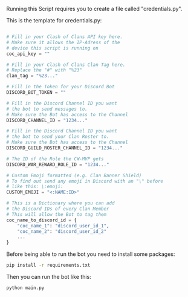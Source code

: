 Running this Script requires you to create a file called "credentials.py".

This is the template for credentials.py:
```Python

# Fill in your Clash of Clans API key here.
# Make sure it allows the IP-Adress of the
# device this script is running on
coc_api_key = ""

# Fill in your Clash of Clans Clan Tag here.
# Replace the "#" with "%23"
clan_tag = "%23..."

# Fill in the Token for your Discord Bot
DISCORD_BOT_TOKEN = ""

# Fill in the Discord Channel ID you want
# the bot to send messages to.
# Make sure the Bot has access to the Channel
DISCORD_CHANNEL_ID = "1234..."

# Fill in the Discord Channel ID you want
# the bot to send your Clan Roster to.
# Make sure the Bot has access to the Channel
DISCORD_GUILD_ROSTER_CHANNEL_ID = "1234..."

# The ID of the Role the CW-MVP gets
DISCORD_WAR_REWARD_ROLE_ID = "1234..."

# Custom Emoji formatted (e.g. Clan Banner Shield)
# To find out send any emoji in Discord with an "\" before
# like this: \:emoji: 
CUSTOM_EMOJI = "<:NAME:ID>"

# This is a Dictionary where you can add
# the Discord IDs of every Clan Member
# This will allow the Bot to tag them 
coc_name_to_discord_id = {
    "coc_name_1": "discord_user_id_1",
    "coc_name_2": "discord_user_id_2"
    ...
}

```

Before being able to run the bot you need to install some packages:
```Bash
pip install -r requirements.txt
```


Then you can run the bot like this:
```Bash
python main.py
```
